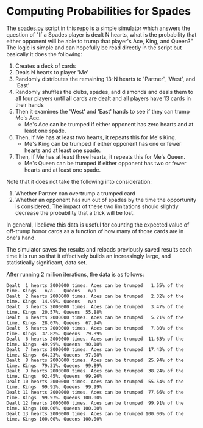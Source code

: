 # Computing Probabilities for Spades

The [spades.py](spades.py) script in this repo is a simple simulator which answers the question of "If a Spades player is dealt N hearts, what is the probability that either opponent will be able to trump that player's Ace, King, and Queen?" The logic is simple and can hopefully be read directly in the script but basically it does the following:
1. Creates a deck of cards
2. Deals N hearts to player 'Me'
3. Randomly distributes the remaining 13-N hearts to 'Partner', 'West', and 'East'
4. Randomly shuffles the clubs, spades, and diamonds and deals them to all four players until all cards are dealt and all players have 13 cards in their hands
5. Then it examines the 'West' and 'East' hands to see if they can trump Me's Ace. 
    - Me's Ace can be trumped if either opponent has zero hearts and at least one spade.
6. Then, if Me has at least two hearts, it repeats this for Me's King.
    - Me's King can be trumped if either opponent has one or fewer hearts and at least one spade.
7. Then, if Me has at least three hearts, it repeats this for Me's Queen.
    - Me's Queen can be trumped if either opponent has two or fewer hearts and at least one spade.

Note that it does not take the following into consideration:
1. Whether Partner can overtrump a trumped card
2. Whether an opponent has run out of spades by the time the opportunity is considered.
The impact of these two limitations should slightly decrease the probability that a trick will be lost.

In general, I believe this data is useful for counting the expected value of off-trump honor cards as a function of how many of those cards are in one's hand.

The simulator saves the results and reloads previously saved results each time it is run so that it effectively builds an increasingly large, and statistically significant, data set. 

After running 2 million iterations, the data is as follows:
```
Dealt  1 hearts 2000000 times. Aces can be trumped   1.55% of the time. Kings   n/a.   Queens   n/a
Dealt  2 hearts 2000000 times. Aces can be trumped   2.32% of the time. Kings  14.95%. Queens   n/a
Dealt  3 hearts 2000000 times. Aces can be trumped   3.47% of the time. Kings  20.57%. Queens  55.88%
Dealt  4 hearts 2000000 times. Aces can be trumped   5.21% of the time. Kings  28.07%. Queens  67.94%
Dealt  5 hearts 2000000 times. Aces can be trumped   7.80% of the time. Kings  37.82%. Queens  79.89%
Dealt  6 hearts 2000000 times. Aces can be trumped  11.63% of the time. Kings  49.99%. Queens  90.18%
Dealt  7 hearts 2000000 times. Aces can be trumped  17.43% of the time. Kings  64.23%. Queens  97.08%
Dealt  8 hearts 2000000 times. Aces can be trumped  25.94% of the time. Kings  79.31%. Queens  99.89%
Dealt  9 hearts 2000000 times. Aces can be trumped  38.24% of the time. Kings  92.45%. Queens  99.96%
Dealt 10 hearts 2000000 times. Aces can be trumped  55.54% of the time. Kings  99.91%. Queens  99.99%
Dealt 11 hearts 2000000 times. Aces can be trumped  77.66% of the time. Kings  99.97%. Queens 100.00%
Dealt 12 hearts 2000000 times. Aces can be trumped  99.91% of the time. Kings 100.00%. Queens 100.00%
Dealt 13 hearts 2000000 times. Aces can be trumped 100.00% of the time. Kings 100.00%. Queens 100.00%
```

